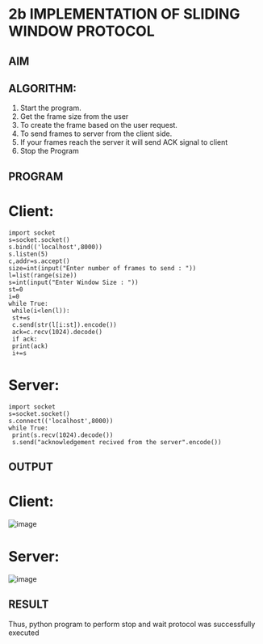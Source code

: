 # 2b IMPLEMENTATION OF SLIDING WINDOW PROTOCOL
## AIM
## ALGORITHM:
1. Start the program.
2. Get the frame size from the user
3. To create the frame based on the user request.
4. To send frames to server from the client side.
5. If your frames reach the server it will send ACK signal to client
6. Stop the Program
## PROGRAM
# Client:
```
import socket
s=socket.socket()
s.bind(('localhost',8000))
s.listen(5)
c,addr=s.accept()
size=int(input("Enter number of frames to send : "))
l=list(range(size))
s=int(input("Enter Window Size : "))
st=0
i=0
while True:
 while(i<len(l)):
 st+=s
 c.send(str(l[i:st]).encode())
 ack=c.recv(1024).decode()
 if ack:
 print(ack)
 i+=s
```
# Server:
```
import socket
s=socket.socket()
s.connect(('localhost',8000))
while True: 
 print(s.recv(1024).decode())
 s.send("acknowledgement recived from the server".encode())
```
## OUTPUT
# Client:
![image](https://github.com/Lokhnath10/2b_SLIDING_WINDOW_PROTOCOL/assets/138969918/c768698a-8627-44d8-91d8-53dea03185c7)
# Server:
![image](https://github.com/Lokhnath10/2b_SLIDING_WINDOW_PROTOCOL/assets/138969918/a79234f8-7c69-4da6-929c-938082644609)

## RESULT
Thus, python program to perform stop and wait protocol was successfully executed
